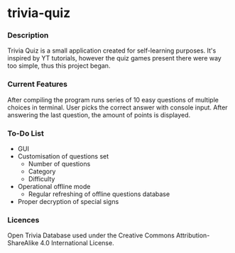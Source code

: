 # trivia-quiz

### Description
Trivia Quiz is a small application created for self-learning purposes. It's inspired by YT tutorials, however the quiz games present there were way too simple, thus this project began.
### Current Features
After compiling the program runs series of 10 easy questions of multiple choices in terminal. User picks the correct answer with console input. After answering the last question, the amount of points is displayed.
### To-Do List
* GUI
* Customisation of questions set
  * Number of questions 
  * Category
  * Difficulty
* Operational offline mode
  * Regular refreshing of offline questions database
* Proper decryption of special signs
### Licences
Open Trivia Database used under the Creative Commons Attribution-ShareAlike 4.0 International License.
